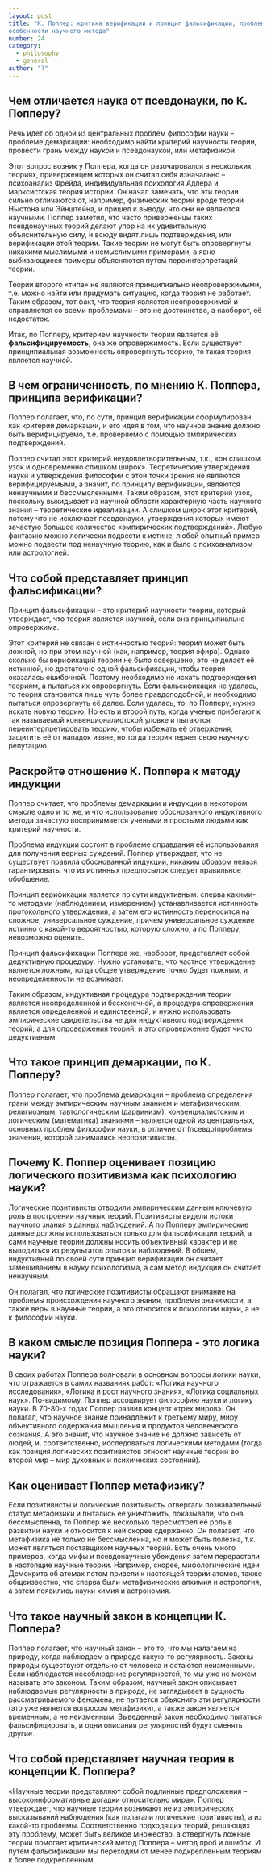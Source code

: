 ```yaml
---
layout: post
title: "К. Поппер: критика верификации и принцип фальсификации; проблема демаркации науки и псевдонауки; логика науки в противовес психологии науки; проблемы индукции и
особенности научного метода"
number: 24
category:
  - philosophy
  - general
author: "?"
---
```


## Чем отличается наука от псевдонауки, по К. Попперу?
Речь идет об одной из центральных проблем философии науки – проблеме демаркации: необходимо найти критерий научности теории, провести грань между наукой и псевдонаукой, или метафизикой.

Этот вопрос возник у Поппера, когда он разочаровался в нескольких теориях, приверженцем которых он считал себя изначально – психоанализ Фрейда, индивидуальная психология Адлера и марксистская теория истории. Он начал замечать, что эти теории сильно отличаются от, например, физических теорий вроде теорий Ньютона или Эйнштейна, и пришел к выводу, что они не являются научными. Поппер заметил, что часто приверженцы таких псевдонаучных теорий делают упор на их удивительную объяснительную силу, и всюду видят лишь подтверждения, или верификации этой теории. Такие теории не могут быть опровергнуты никакими мыслимыми и немыслимыми примерами, а явно выбивающиеся примеры объясняются путем переинтерпретаций теории.

Теории второго «типа» не являются принципиально неопровержимыми, т.е. можно найти или придумать ситуацию, когда теория не работает. Таким образом, тот факт, что теория является неопровержимой и справляется со всеми проблемами – это не достоинство, а наоборот, её недостаток.

Итак, по Попперу, критерием научности теории является её **фальсифицируемость**, она же опровержимость. Если существует принципиальная возможность опровергнуть теорию, то такая теория является научной.

## В чем ограниченность, по мнению К. Поппера, принципа верификации?
Поппер полагает, что, по сути, принцип верификации сформулирован как критерий демаркации, и его идея в том, что научное знание должно быть верифицируемо, т.е. проверяемо с помощью эмпирических подтверждений.

Поппер считал этот критерий неудовлетворительным, т.к., «он слишком узок и одновременно слишком широк». Теоретические утверждения науки и утверждения философии с этой точки зрения не являются верифицируемыми, а значит, по принципу верификации, являются ненаучными и бессмысленными. Таким образом, этот критерий узок, поскольку выкидывает из научной области характерную часть научного знания – теоретические идеализации. А слишком широк этот критерий, потому что не исключает псевдонауки, утверждения которых имеют зачастую большое количество «эмпирических подтверждений». Любую фантазию можно логически подвести к истине, любой опытный пример можно подвести под ненаучную теорию, как и было с психоанализом или астрологией.

## Что собой представляет принцип фальсификации?
Принцип фальсификации – это критерий научности теории, который утверждает, что теория является научной, если она принципиально опровержима.

Этот критерий не связан с истинностью теорий: теория может быть ложной, но при этом научной (как, например, теория эфира). Однако сколько бы верификаций теории не было совершено, это не делает её истинной, но достаточно одной фальсификации, чтобы теория оказалась ошибочной. Поэтому необходимо не искать подтверждения теориям, а пытаться их опровергнуть. Если фальсификация не удалась, то теория становится лишь чуть более правдоподобной, и необходимо пытаться опровергнуть её далее. Если удалась, то, по Попперу, нужно искать новую теорию. Но есть и второй путь, когда ученые прибегают к так называемой конвенционалистской уловке и пытаются переинтерпретировать теорию, чтобы избежать её отвержения, защитить её от нападок извне, но тогда теория теряет свою научную репутацию.

## Раскройте отношение К. Поппера к методу индукции
Поппер считает, что проблемы демаркации и индукции в некотором смысле одно и то же, и что использование обоснованного индуктивного метода зачастую воспринимается учеными и простыми людьми как критерий научности.

Проблема индукции состоит в проблеме оправдания её использования для получения верных суждений. Поппер утверждает, что не существует правила обоснованной индукции, никаким образом нельзя гарантировать, что из истинных предпосылок следует правильное обобщение.

Принцип верификации является по сути индуктивным: сперва какими-то методами (наблюдением, измерением) устанавливается истинность протокольного утверждения, а затем его истинность переносится на сложное, универсальное суждение, причем универсальное суждение истинно с какой-то вероятностью, которую сложно, а по Попперу, невозможно оценить.

Принцип фальсификации Поппера же, наоборот, представляет собой дедуктивную процедуру. Нужно установить, что частное утверждение является ложным, тогда общее утверждение точно будет ложным, и неопределенности не возникает.

Таким образом, индуктивная процедура подтверждения теории является неопределенной и бесконечной, а процедура опровержения является определенной и единственной, и нужно использовать эмпирические свидетельства не для индуктивного подтверждения теорий, а для опровержения теорий, и это опровержение будет чисто дедуктивным.

## Что такое принцип демаркации, по К. Попперу?
Поппер полагает, что проблема демаркации – проблема определения грани между эмпирическим научным знанием и метафизическим, религиозным, тавтологическим (дарвинизм), конвенциалистским и логическим (математика) знаниями – является одной из центральных, основных проблем философии науки, в отличие от (псевдо)проблемы значения, которой занимались неопозитивисты.

## Почему К. Поппер оценивает позицию логического позитивизма как психологию науки?
Логические позитивисты отводили эмпирическим данным ключевую роль в построении научных теорий. Позитивисты видели истоки научного знания в данных наблюдений. А по Попперу эмпирические данные должны использоваться только для фальсификации теорий, а сами научные теории должны носить объективный характер и не выводиться из результатов опытов и наблюдений. В общем, индуктивный по своей сути принцип верификации он считает замешиванием в науку психологизма, а сам метод индукции он считает ненаучным.

Он полагал, что логические позитивисты обращают внимание на проблемы происхождения научного знания, проблемы значимости, а также веры в научные теории, а это относится к психологии науки, а не к философии науки.

## В каком смысле позиция Поппера - это логика науки?
В своих работах Поппера волновали в основном вопросы логики науки, что отражается в самих названиях работ: «Логика научного исследования», «Логика и рост научного знания», «Логика социальных наук». По-видимому, Поппер ассоциирует философию науки и логику науки. В 70-80-х годах Поппер развил концепт «трех миров». Он полагал, что научное знание принадлежит к третьему миру, миру объективного содержания мышления и продуктов человеческого сознания. А это значит, что научное знание не должно зависеть от людей, и, соответственно, исследоваться логическими методами (тогда как позиция логических позитивистов относит научные теории во второй мир – мир духовных и психических состояний).

## Как оценивает Поппер метафизику?
Если позитивисты и логические позитивисты отвергали познавательный статус метафизики и пытались её уничтожить, показывали, что она бессмысленна, то Поппер же несколько пересмотрел её роль в развитии науки и относится к ней скорее сдержанно.
Он полагает, что метафизика не только не бессмысленна, но и может быть полезна, т.к. может являться поставщиком научных теорий. Есть очень много примеров, когда мифы и псевдонаучные убеждения затем перерастали в настоящие научные теории. Например, скорее, мифологические идеи Демокрита об атомах потом привели к настоящей теории атомов, также общеизвестно, что сперва были метафизические алхимия и астрология, а затем появились науки химия и астрономия. 

## Что такое научный закон в концепции К. Поппера?
Поппер полагает, что научный закон – это то, что мы налагаем на природу, когда наблюдаем в природе какую-то регулярность. Законы природы существуют отдельно от человека и остаются неизменными. Если наблюдается несоблюдение регулярностей, то мы уже не можем называть это законом. Таким образом, научный закон описывает наблюдаемые регулярности в природе, не заглядывает в сущность рассматриваемого феномена, не пытается объяснить эти регулярности (это уже является вопросом метафизики), а также закон является временным, а не неизменным. Выведенный закон необходимо пытаться фальсифицировать, и одни описания регулярностей будут сменять другие.

## Что собой представляет научная теория в концепции К. Поппера?
«Научные теории представляют собой подлинные предположения – высокоинформативные догадки относительно мира». Поппер утверждает, что научные теории возникают не из эмпирических высказываний наблюдения (как полагали логические позитивисты), а из какой-то проблемы. Соответственно подходящих теорий, решающих эту проблему, может быть великое множество, а отвергнуть ложные теории помогает критический метод Поппера – метод проб и ошибок. И путем фальсификации мы переходим от менее подкрепленным теориям к более подкрепленным.
